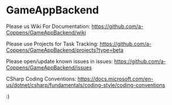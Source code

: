 # GameAppBackend

Please us Wiki For Documentation: 
https://github.com/a-Coppens/GameAppBackend/wiki

Please use Projects for Task Tracking:
https://github.com/a-Coppens/GameAppBackend/projects?type=beta

Please open/update known issues in issues:
https://github.com/a-Coppens/GameAppBackend/issues

CSharp Coding Conventions:
https://docs.microsoft.com/en-us/dotnet/csharp/fundamentals/coding-style/coding-conventions

:)
